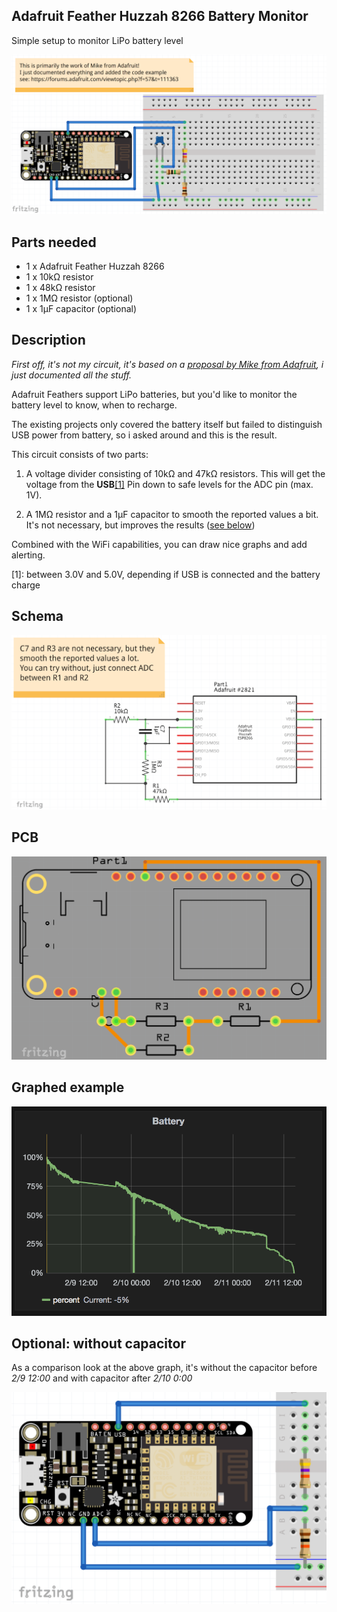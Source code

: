 ## Adafruit Feather Huzzah 8266 Battery Monitor

Simple setup to monitor LiPo battery level

![breadboard](screenshots/breadboard.png "Breadboard layout")


## Parts needed

- 1 x Adafruit Feather Huzzah 8266
- 1 x 10kΩ resistor
- 1 x 48kΩ resistor
- 1 x 1MΩ resistor (optional)
- 1 x 1µF capacitor (optional)

## Description

_First off, it's not my circuit, it's based on a [proposal by Mike from Adafruit](https://forums.adafruit.com/viewtopic.php?f=57&t=111363), i just documented all the stuff._ 
  
Adafruit Feathers support LiPo batteries, but you'd like to monitor the battery level to know, when to recharge.
 
The existing projects only covered the battery itself but failed to distinguish USB power from battery, so i asked around and this is the result.
 
This circuit consists of two parts:
 
1. A voltage divider consisting of 10kΩ and 47kΩ resistors. This will get the voltage from the **USB**[[1]](#note1) Pin down to safe levels for the ADC pin (max. 1V).
 
2. A 1MΩ resistor and a 1µF capacitor to smooth the reported values a bit. It's not necessary, but improves the results ([see below](#optional-without-capacitor))
 
Combined with the WiFi capabilities, you can draw nice graphs and add alerting.
 
<a name="note1">[1]</a>: between 3.0V and 5.0V, depending if USB is connected and the battery charge

## Schema

![schema](screenshots/schema.png)

## PCB

![pcb](screenshots/pcb.png)

## Graphed example

![grafana](screenshots/grafana.png)

## Optional: without capacitor

As a comparison look at the above graph, it's without the capacitor before _2/9 12:00_ and with capacitor after _2/10 0:00_

![optional](screenshots/without-capacitor.png)
